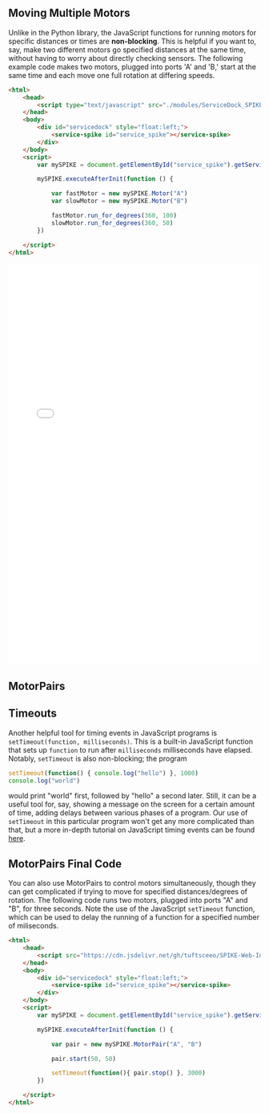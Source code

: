 ## Moving Multiple Motors
Unlike in the Python library, the JavaScript functions for running motors for specific distances or times are **non-blocking**. This is helpful if you want to, say, make two different motors go specified distances at the same time, without having to worry about directly checking sensors. The following example code makes two motors, plugged into ports 'A' and 'B,' start at the same time and each move one full rotation at differing speeds.

```HTML
<html>
    <head>
        <script type="text/javascript" src="./modules/ServiceDock_SPIKE.js"></script>
    </head>
    <body>
        <div id="servicedock" style="float:left;">
            <service-spike id="service_spike"></service-spike>
        </div>
    </body>
    <script>
        var mySPIKE = document.getElementById("service_spike").getService()

        mySPIKE.executeAfterInit(function () {

            var fastMotor = new mySPIKE.Motor("A")
            var slowMotor = new mySPIKE.Motor("B")

            fastMotor.run_for_degrees(360, 100)
            slowMotor.run_for_degrees(360, 50)
        })

    </script>
</html>
```

<iframe id="example-result" width="100%" height="800" frameborder="0" src="servicedock_twoMotors.html"></iframe>

## MotorPairs

## Timeouts
Another helpful tool for timing events in JavaScript programs is `setTimeout(function, milliseconds)`. This is a built-in JavaScript function that sets up `function` to run after `milliseconds` milliseconds have elapsed. Notably, `setTimeout` is also non-blocking; the program
```javascript
setTimeout(function() { console.log("hello") }, 1000)
console.log("world")
```
would print "world" first, followed by "hello" a second later. Still, it can be a useful tool for, say, showing a message on the screen for a certain amount of time, adding delays between various phases of a program. Our use of `setTimeout` in this particular program won't get any more complicated than that, but a more in-depth tutorial on JavaScript timing events can be found [here](https://www.w3schools.com/js/js_timing.asp).

## MotorPairs Final Code
You can also use MotorPairs to control motors simultaneously, though they can get complicated if trying to move for specified distances/degrees of rotation. The following code runs two motors, plugged into ports "A" and "B", for three seconds. Note the use of the JavaScript `setTimeout` function, which can be used to delay the running of a function for a specified number of miliseconds.

```HTML
<html>
    <head>
        <script src="https://cdn.jsdelivr.net/gh/tuftsceeo/SPIKE-Web-Interface@0.1.1/cdn/ServiceDock.min.js"></script>
    </head>
    <body>
        <div id="servicedock" style="float:left;">
            <service-spike id="service_spike"></service-spike>
        </div>
    </body>
    <script>
        var mySPIKE = document.getElementById("service_spike").getService()

        mySPIKE.executeAfterInit(function () {

            var pair = new mySPIKE.MotorPair("A", "B")

            pair.start(50, 50)

            setTimeout(function(){ pair.stop() }, 3000)
        })

    </script>
</html>
```